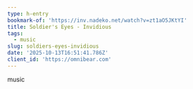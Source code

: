 ```yaml
---
type: h-entry
bookmark-of: 'https://inv.nadeko.net/watch?v=zt1aO5JKtYI'
title: Soldier's Eyes - Invidious
tags:
  - music
slug: soldiers-eyes-invidious
date: '2025-10-13T16:51:41.786Z'
client_id: 'https://omnibear.com'
---
```

music
